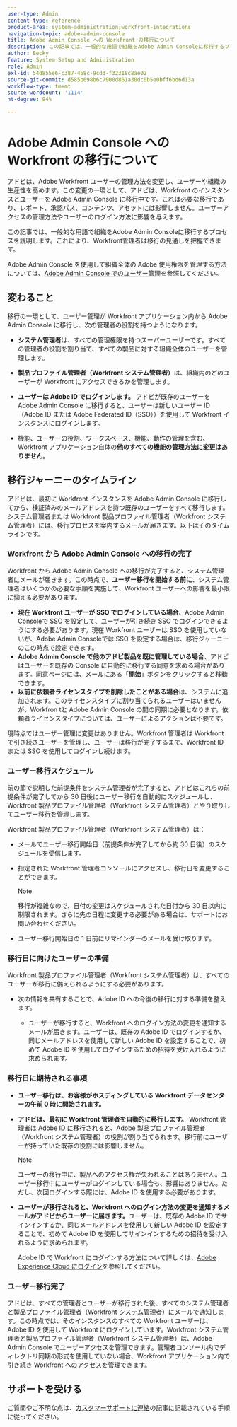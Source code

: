 ```yaml
---
user-type: Admin
content-type: reference
product-area: system-administration;workfront-integrations
navigation-topic: adobe-admin-console
title: Adobe Admin Console への Workfront の移行について
description: この記事では、一般的な用語で組織をAdobe Admin Consoleに移行するプロセスを説明します。これにより、Workfront管理者は移行の見通しを把握できます。
author: Becky
feature: System Setup and Administration
role: Admin
exl-id: 54d855e6-c387-458c-9cd3-f32318c8ae02
source-git-commit: d585b698b6c7900d861a30dc6b5e0bff6bd6d13a
workflow-type: tm+mt
source-wordcount: '1114'
ht-degree: 94%

---
```


# Adobe Admin Console への Workfront の移行について

アドビは、Adobe Workfront ユーザーの管理方法を変更し、ユーザーや組織の生産性を高めます。この変更の一環として、アドビは、Workfront のインスタンスとユーザーを Adobe Admin Console に移行中です。これは必要な移行であり、レポート、承認パス、コンテンツ、アセットには影響しません。ユーザーアクセスの管理方法やユーザーのログイン方法に影響を与えます。

この記事では、一般的な用語で組織をAdobe Admin Consoleに移行するプロセスを説明します。これにより、Workfront管理者は移行の見通しを把握できます。

Adobe Admin Console を使用して組織全体の Adobe 使用権限を管理する方法については、[Adobe Admin Console でのユーザー管理](/help/quicksilver/administration-and-setup/add-users/create-and-manage-users/admin-console.md)を参照してください。

## 変わること

移行の一環として、ユーザー管理が Workfront アプリケーション内から Adobe Admin Console に移行し、次の管理者の役割を持つようになります。

* **システム管理者**&#x200B;は、すべての管理権限を持つスーパーユーザーです。すべての管理者の役割を割り当て、すべての製品に対する組織全体のユーザーを管理します。

* **製品プロファイル管理者（Workfront システム管理者）**&#x200B;は、組織内のどのユーザーが Workfront にアクセスできるかを管理します。

* **ユーザーは Adobe ID でログインします。** アドビが既存のユーザーを Adobe Admin Console に移行すると、ユーザーは新しいユーザー ID（Adobe ID または Adobe Federated ID（SSO））を使用して Workfront インスタンスにログインします。

* 機能、ユーザーの役割、ワークスペース、機能、動作の管理を含む、Workfront アプリケーション自体の&#x200B;**他のすべての機能の管理方法に変更はありません**。

## 移行ジャーニーのタイムライン

アドビは、最初に Workfront インスタンスを Adobe Admin Console に移行してから、検証済みのメールアドレスを持つ既存のユーザーをすべて移行します。システム管理者または Workfront 製品プロファイル管理者（Workfront システム管理者）には、移行プロセスを案内するメールが届きます。以下はそのタイムラインです。

### Workfront から Adobe Admin Console への移行の完了

Workfront から Adobe Admin Console への移行が完了すると、システム管理者にメールが届きます。この時点で、**ユーザー移行を開始する前に**、システム管理者はいくつかの必要な手順を実施して、Workfront ユーザーへの影響を最小限に抑える必要があります。

* **現在 Workfront ユーザーが SSO でログインしている場合**、Adobe Admin Consoleで SSO を設定して、ユーザーが引き続き SSO でログインできるようにする必要があります。現在 Workfront ユーザーは SSO を使用していないが、Adobe Admin Consoleでは SSO を設定する場合は、移行ジャーニーのこの時点で設定できます。
* **Adobe Admin Console で他のアドビ製品を既に管理している場合**、アドビはユーザーを既存の Console に自動的に移行する同意を求める場合があります。同意ページには、メールにある「**開始**」ボタンをクリックすると移動できます。
* **以前に依頼者ライセンスタイプを削除したことがある場合**&#x200B;は、システムに追加されます。このライセンスタイプに割り当てられるユーザーはいませんが、Workfron tと Adobe Admin Console の間の同期に必要となります。依頼者ライセンスタイプについては、ユーザーによるアクションは不要です。

現時点ではユーザー管理に変更はありません。Workfront 管理者は Workfront で引き続きユーザーを管理し、ユーザーは移行が完了するまで、Workfront ID または SSO を使用してログインし続けます。

### ユーザー移行スケジュール

前の節で説明した前提条件をシステム管理者が完了すると、アドビはこれらの前提条件が完了してから 30 日後にユーザー移行を自動的にスケジュールし、Workfront 製品プロファイル管理者（Workfront システム管理者）とやり取りしてユーザー移行を管理します。

Workfront 製品プロファイル管理者（Workfront システム管理者）は：

* メールでユーザー移行開始日（前提条件が完了してから約 30 日後）のスケジュールを受信します。
* 指定された Workfront 管理者コンソールにアクセスし、移行日を変更することができます。

  >[!NOTE]
  >
  >移行が複雑なので、日付の変更はスケジュールされた日付から 30 日以内に制限されます。さらに先の日程に変更する必要がある場合は、サポートにお問い合わせください。

* ユーザー移行開始日の 1 日前にリマインダーのメールを受け取ります。

### 移行日に向けたユーザーの準備

Workfront 製品プロファイル管理者（Workfront システム管理者）は、すべてのユーザーが移行に備えられるようにする必要があります。

* 次の情報を共有することで、Adobe ID への今後の移行に対する準備を整えます。

   * ユーザーが移行すると、Workfront へのログイン方法の変更を通知するメールが届きます。ユーザーは、既存の Adobe ID でログインするか、同じメールアドレスを使用して新しい Adobe ID を設定することで、初めて Adobe ID を使用してログインするための招待を受け入れるように求められます。

### 移行日に期待される事項

* **ユーザー移行は、お客様がホスディングしている Workfront データセンターの午前 0 時に開始されます。**

* **アドビは、最初に Workfront 管理者を自動的に移行します。** Workfront 管理者は Adobe ID に移行されると、Adobe 製品プロファイル管理者（Workfront システム管理者）の役割が割り当てられます。移行前にユーザーが持っていた既存の役割には影響しません。

  >[!NOTE]
  >
  >ユーザーの移行中に、製品へのアクセス権が失われることはありません。ユーザー移行中にユーザーがログインしている場合も、影響はありません。ただし、次回ログインする際には、Adobe ID を使用する必要があります。



* **ユーザーが移行されると、Workfront へのログイン方法の変更を通知するメールがアドビからユーザーに届きます。**&#x200B;ユーザーは、既存の Adobe ID でサインインするか、同じメールアドレスを使用して新しい Adobe ID を設定することで、初めて Adobe ID を使用してサインインするための招待を受け入れるように求められます。

  Adobe ID で Workfront にログインする方法について詳しくは、[Adobe Experience Cloud にログイン](/help/quicksilver/workfront-basics/navigate-workfront/workfront-navigation/adobe-unified-experience.md#log-in-to-adobe-experience-cloud)を参照してください。

### ユーザー移行完了

アドビは、すべての管理者とユーザーが移行された後、すべてのシステム管理者と製品プロファイル管理者（Workfront システム管理者）にメールで通知します。この時点では、そのインスタンスのすべての Workfront ユーザーは、Adobe ID を使用して Workfront にログインしています。Workfront システム管理者と製品プロファイル管理者（Workfront システム管理者）は、Adobe Admin Console でユーザーアクセスを管理できます。管理者コンソール内でディレクトリ同期の形式を使用していない場合、Workfront アプリケーション内で引き続き Workfront へのアクセスを管理できます。

## サポートを受ける

ご質問やご不明な点は、[カスタマーサポートに連絡](/help/quicksilver/workfront-basics/tips-tricks-and-troubleshooting/contact-customer-support.md)の記事に記載されている手順に従ってください。




